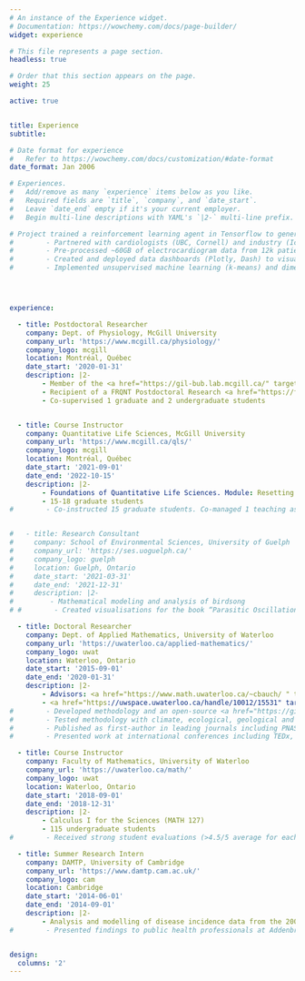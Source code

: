 ```yaml
---
# An instance of the Experience widget.
# Documentation: https://wowchemy.com/docs/page-builder/
widget: experience

# This file represents a page section.
headless: true

# Order that this section appears on the page.
weight: 25

active: true


title: Experience
subtitle:

# Date format for experience
#   Refer to https://wowchemy.com/docs/customization/#date-format
date_format: Jan 2006

# Experiences.
#   Add/remove as many `experience` items below as you like.
#   Required fields are `title`, `company`, and `date_start`.
#   Leave `date_end` empty if it's your current employer.
#   Begin multi-line descriptions with YAML's `|2-` multi-line prefix.

# Project trained a reinforcement learning agent in Tensorflow to generate an arrhythmia with minimal stimulus.
#        - Partnered with cardiologists (UBC, Cornell) and industry (Icentia inc.) to research mechanisms of cardiac arrhythmia from wearable device data.
#        - Pre-processed ~60GB of electrocardiogram data from 12k patients using cloud resources (Compute Canada).
#        - Created and deployed data dashboards (Plotly, Dash) to visualise records and derived metrics.
#        - Implemented unsupervised machine learning (k-means) and dimension reduction techniques (PCA+t-SNE) to investigate arrhythmia subtypes.




experience:

  - title: Postdoctoral Researcher
    company: Dept. of Physiology, McGill University
    company_url: 'https://www.mcgill.ca/physiology/'
    company_logo: mcgill
    location: Montréal, Québec
    date_start: '2020-01-31'
    description: |2-
        - Member of the <a href="https://gil-bub.lab.mcgill.ca/" target="_blank">Bub lab</a>
        - Recipient of a FRQNT Postdoctoral Research <a href="https://frq.gouv.qc.ca/en/program/postdoctoral-research-scholarship-b3x-2022-2023/" target="_blank">Scholarship</a>
        - Co-supervised 1 graduate and 2 undergraduate students


  - title: Course Instructor
    company: Quantitative Life Sciences, McGill University
    company_url: 'https://www.mcgill.ca/qls/'
    company_logo: mcgill
    location: Montréal, Québec
    date_start: '2021-09-01'
    date_end: '2022-10-15'
    description: |2-
        - Foundations of Quantitative Life Sciences. Module: Resetting and entraining of biological rhythms (QLSC 600D1)
        - 15-18 graduate students
#        - Co-instructed 15 graduate students. Co-managed 1 teaching assistant.


#   - title: Research Consultant
#     company: School of Environmental Sciences, University of Guelph
#     company_url: 'https://ses.uoguelph.ca/'
#     company_logo: guelph
#     location: Guelph, Ontario
#     date_start: '2021-03-31'
#     date_end: '2021-12-31'
#     description: |2-
#         - Mathematical modeling and analysis of birdsong
# #        - Created visualisations for the book “Parasitic Oscillations” by Dr. Madhur Anand, published by Penguin Random House.

  - title: Doctoral Researcher
    company: Dept. of Applied Mathematics, University of Waterloo
    company_url: 'https://uwaterloo.ca/applied-mathematics/'
    company_logo: uwat
    location: Waterloo, Ontario
    date_start: '2015-09-01'
    date_end: '2020-01-31'
    description: |2-
        - Advisors: <a href="https://www.math.uwaterloo.ca/~cbauch/ " target="_blank">Dr. Chris Bauch</a>, <a href="https://anand-lab-globalecochange.uoguelph.ca/" target="_blank">Dr. Madhur Anand</a>
        - <a href="https://uwspace.uwaterloo.ca/handle/10012/15531" target="_blank">Thesis</a>: "Detecting and distinguishing transitions in ecological systems: model and data-driven approaches".
#        - Developed methodology and an open-source <a href="https://github.com/ThomasMBury/ewstools" target="_blank">Python package</a> for detecting tipping points (bifurcations) in time series data.
#        - Tested methodology with climate, ecological, geological and engineering datasets, which outperformed conventional methods.
#        - Published as first-author in leading journals including PNAS, Journal of the Royal Society Interface, and PLOS Comp. Biology.
#        - Presented work at international conferences including TEDx, Soc. for Mathematical Biology, and Canadian Soc. of Applied and Industrial Mathematics.

  - title: Course Instructor
    company: Faculty of Mathematics, University of Waterloo
    company_url: 'https://uwaterloo.ca/math/'
    company_logo: uwat
    location: Waterloo, Ontario
    date_start: '2018-09-01'
    date_end: '2018-12-31'
    description: |2-
        - Calculus I for the Sciences (MATH 127)
        - 115 undergraduate students
#        - Received strong student evaluations (>4.5/5 average for each teaching aspect).

  - title: Summer Research Intern
    company: DAMTP, University of Cambridge
    company_url: 'https://www.damtp.cam.ac.uk/'
    company_logo: cam
    location: Cambridge
    date_start: '2014-06-01'
    date_end: '2014-09-01'
    description: |2-
        - Analysis and modelling of disease incidence data from the 2009 Influenza outbreak
#        - Presented findings to public health professionals at Addenbrooke’s Hospital, Cambridge.


design:
  columns: '2'
---
```

